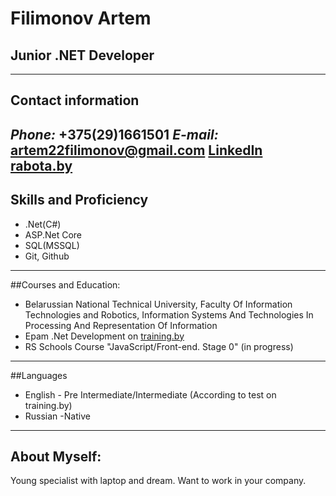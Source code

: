 # Filimonov Artem
## Junior .NET Developer
---

## Contact information
*Phone:* +375(29)1661501
*E-mail:* artem22filimonov@gmail.com
[LinkedIn](https://www.linkedin.com/in/artem-filimonov-699290197)
[rabota.by](https://rabota.by/resume/167753e7ff08308e6d0039ed1f304c374e6674)
---

## Skills and Proficiency
* .Net(C#)
* ASP.Net Core
* SQL(MSSQL)
* Git, Github
---

##Courses and Education:
- Belarussian National Technical University, Faculty Of Information Technologies and Robotics, 
Information Systems And Technologies In Processing And Representation Of Information
- Epam .Net Development on [training.by](https://training.by/Training/Details/2665?lang=ru)
- RS Schools Course "JavaScript/Front-end. Stage 0" (in progress)
---

##Languages
- English \- Pre Intermediate/Intermediate (According to test on training.by)
- Russian \-Native
---

## About Myself:
Young specialist with laptop and dream. Want to work in your company.